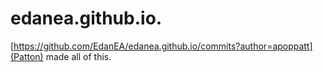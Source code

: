 # edanea.github.io.
[https://github.com/EdanEA/edanea.github.io/commits?author=apoppatt](Patton) made all of this.
